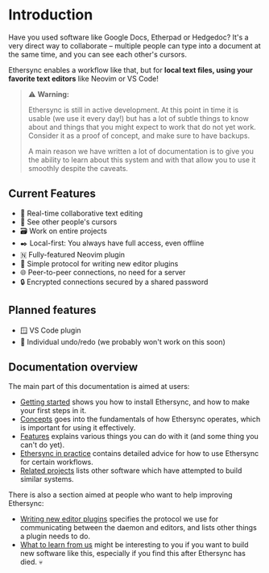 # Introduction

Have you used software like Google Docs, Etherpad or Hedgedoc? It's a very direct way to collaborate – multiple people can type into a document at the same time, and you can see each other's cursors.

Ethersync enables a workflow like that, but for **local text files, using your favorite text editors** like Neovim or VS Code!

> ⚠️ **Warning:**
>
> Ethersync is still in active development. At this point in time it is usable (we use it every day!) but has a lot of subtle things to know about and things that you might expect to work that do not yet work. Consider it as a proof of concept, and make sure to have backups.  
>
> A main reason we have written a lot of documentation is to give you the ability to learn about this system and with that allow you to use it smoothly despite the caveats.

## Current Features

- 👥 Real-time collaborative text editing
- 📍 See other people's cursors
- 🗃️ Work on entire projects
- ✒️ Local-first: You always have full access, even offline
- 🇳 Fully-featured Neovim plugin
- 🧩 Simple protocol for writing new editor plugins
- 🌐 Peer-to-peer connections, no need for a server
- 🔒 Encrypted connections secured by a shared password

## Planned features

- 🪟 VS Code plugin
- 🔄 Individual undo/redo (we probably won't work on this soon)

## Documentation overview

The main part of this documentation is aimed at users:

- [Getting started](getting-started.md) shows you how to install Ethersync, and how to make your first steps in it.
- [Concepts](concepts.md) goes into the fundamentals of how Ethersync operates, which is important for using it effectively.
- [Features](features.md) explains various things you can do with it (and some thing you can't do yet).
- [Ethersync in practice](in-practice.md) contains detailed advice for how to use Ethersync for certain workflows.
- [Related projects](related-projects.md) lists other software which have attempted to build similar systems.

There is also a section aimed at people who want to help improving Ethersync:

- [Writing new editor plugins](editor-plugin-dev-guide.md) specifies the protocol we use for communicating between the daemon and editors, and lists other things a plugin needs to do.
- [What to learn from us](learn-from-us.md) might be interesting to you if you want to build new software like this, especially if you find this after Ethersync has died. 💀
